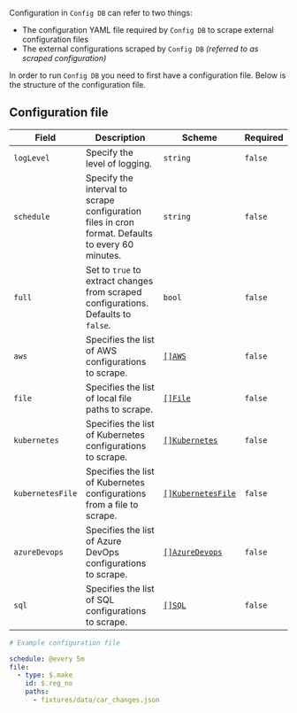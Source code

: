 Configuration in `Config DB` can refer to two things:

- The configuration YAML file required by `Config DB` to scrape external configuration files
- The external configurations scraped by `Config DB` _(referred to as scraped configuration)_

In order to run `Config DB` you need to first have a configuration file. Below is the structure of the configuration file.

## Configuration file

| Field            | Description                                                                                      | Scheme                                                              | Required |
| ---------------- | ------------------------------------------------------------------------------------------------ | ------------------------------------------------------------------- | -------- |
| `logLevel`       | Specify the level of logging.                                                                    | `string`                                                            | `false`  |
| `schedule`       | Specify the interval to scrape configuration files in cron format. Defaults to every 60 minutes. | `string`                                                            | `false`  |
| `full`           | Set to `true` to extract changes from scraped configurations. Defaults to `false`.               | `bool`                                                              | `false`  |
| `aws`            | Specifies the list of AWS configurations to scrape.                                              | [`[]AWS`](../scrapers/aws.md#aws)                                   | `false`  |
| `file`           | Specifies the list of local file paths to scrape.                                                | [`[]File`](../scrapers/file.md#file)                                | `false`  |
| `kubernetes`     | Specifies the list of Kubernetes configurations to scrape.                                       | [`[]Kubernetes`](../scrapers/kubernetes.md#kubernetes)              | `false`  |
| `kubernetesFile` | Specifies the list of Kubernetes configurations from a file to scrape.                           | [`[]KubernetesFile`](../scrapers/kubernetes-file.md#kubernetesfile) | `false`  |
| `azureDevops`    | Specifies the list of Azure DevOps configurations to scrape.                                     | [`[]AzureDevops`](../scrapers/azure-devops.md#azuredevops)          | `false`  |
| `sql`            | Specifies the list of SQL configurations to scrape.                                              | [`[]SQL`](../scrapers/sql.md#sql)                                   | `false`  |

```yaml
# Example configuration file

schedule: @every 5m
file:
  - type: $.make
    id: $.reg_no
    paths:
      - fixtures/data/car_changes.json
```
